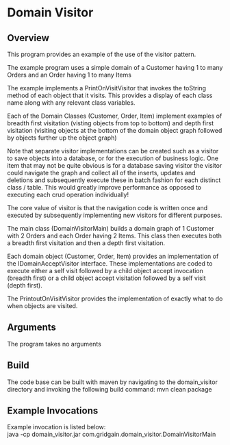 # Domain Visitor

## Overview
This program provides an example of the use of the visitor pattern.

The example program uses a simple domain of a Customer having 1 to many
Orders and an Order having 1 to many Items  

The example implements a PrintOnVisitVisitor that invokes the toString
method of each object that it visits. This provides a display of each
class name along with any relevant class variables.  

Each of the Domain Classes (Customer, Order, Item) implement examples
of breadth first visitation (visting objects from top to bottom) and
depth first visitation (visiting objects at the bottom of the domain 
object graph followed by objects further up the object graph)  

Note that separate visitor implementations can be created such as a visitor
to save objects into a database, or for the execution of business logic. One
item that may not be quite obvious is for a database saving visitor the 
visitor could navigate the graph and collect all of the inserts, updates and
deletions and subsequently execute these in batch fashion for each distinct
class / table. This would greatly improve performance as opposed to executing
each crud operation individually!  

The core value of visitor is that the navigation code is written once and
executed by subsequently implementing new visitors for different purposes.  

The main class (DomainVisitorMain) builds a domain graph of 1 Customer with
2 Orders and each Order having 2 Items. This class then executes both a breadth
first visitation and then a depth first visitation.  

Each domain object (Customer, Order, Item) provides an implementation of the
IDomainAcceptVisitor interface. These implementations are coded to execute
either a self visit followed by a child object accept invocation (breadth first)
or a child object accept visitation followed by a self visit (depth first).  

The PrintoutOnVisitVisitor provides the implementation of exactly what to do
when objects are visited.  

## Arguments
The program takes no arguments  

## Build
The code base can be built with maven by navigating to the domain_visitor
directory and invoking the following build command:
mvn clean package  

## Example Invocations
Example invocation is listed below:  
  java -cp domain_visitor.jar com.gridgain.domain_visitor.DomainVisitorMain  


